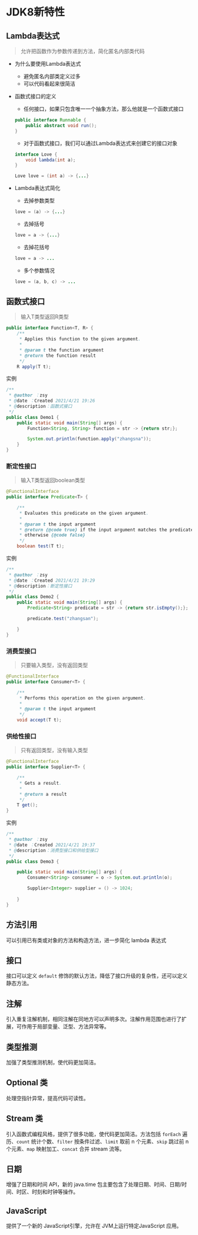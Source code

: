 # JDK8新特性

## Lambda表达式

> 允许把函数作为参数传递到方法，简化匿名内部类代码

- 为什么要使用Lambda表达式

  - 避免匿名内部类定义过多
  - 可以代码看起来很简洁

- 函数式接口的定义

  - 任何接口，如果只包含唯一一个抽象方法，那么他就是一个函数式接口

  ```java
  public interface Runnable {
      public abstract void run();
  }
  ```

  - 对于函数式接口，我们可以通过Lambda表达式来创建它的接口对象

  ```java
  interface Love {
      void lambda(int a);
  }
  
  Love love = (int a) -> {...}
  ```

- Lambda表达式简化

  - 去掉参数类型

  ```java
  love = (a) -> {...}
  ```

  - 去掉括号

  ```java
  love = a -> {...}
  ```

  - 去掉花括号

  ```java
  love = a -> ...
  ```

  - 多个参数情况

  ```java
  love = (a, b, c) -> ...
  ```


## 函数式接口

> 输入T类型返回R类型

```java
public interface Function<T, R> {
    /**
     * Applies this function to the given argument.
     *
     * @param t the function argument
     * @return the function result
     */
    R apply(T t);
```

实例

```java
/**
 * @author ：zsy
 * @date ：Created 2021/4/21 19:26
 * @description：函数式接口
 */
public class Demo1 {
    public static void main(String[] args) {
        Function<String, String> function = str -> {return str;};

        System.out.println(function.apply("zhangsna"));
    }
}
```

### 断定性接口

> 输入T类型返回boolean类型

```java
@FunctionalInterface
public interface Predicate<T> {

    /**
     * Evaluates this predicate on the given argument.
     *
     * @param t the input argument
     * @return {@code true} if the input argument matches the predicate,
     * otherwise {@code false}
     */
    boolean test(T t);
```

实例

```java
/**
 * @author ：zsy
 * @date ：Created 2021/4/21 19:29
 * @description：断定性接口
 */
public class Demo2 {
    public static void main(String[] args) {
        Predicate<String> predicate = str -> {return str.isEmpty();};

        predicate.test("zhangsan");

    }
}
```

### 消费型接口

> 只要输入类型，没有返回类型

```java
@FunctionalInterface
public interface Consumer<T> {

    /**
     * Performs this operation on the given argument.
     *
     * @param t the input argument
     */
    void accept(T t);
```

### 供给性接口

> 只有返回类型，没有输入类型

```java
@FunctionalInterface
public interface Supplier<T> {

    /**
     * Gets a result.
     *
     * @return a result
     */
    T get();
}
```

实例

```java
/**
 * @author ：zsy
 * @date ：Created 2021/4/21 19:37
 * @description：消费型接口和供给型接口
 */
public class Demo3 {

    public static void main(String[] args) {
        Consumer<String> consumer = o -> System.out.println(o);

        Supplier<Integer> supplier = () -> 1024;
        
    }
}
```

## 方法引用

可以引用已有类或对象的方法和构造方法，进一步简化 lambda 表达式

## 接口

接口可以定义 `default` 修饰的默认方法，降低了接口升级的复杂性，还可以定义静态方法。

## 注解

引入重复注解机制，相同注解在同地方可以声明多次。注解作用范围也进行了扩展，可作用于局部变量、泛型、方法异常等。

## 类型推测

加强了类型推测机制，使代码更加简洁。

## Optional 类

处理空指针异常，提高代码可读性。

## Stream 类

引入函数式编程风格，提供了很多功能，使代码更加简洁。方法包括 `forEach` 遍历、`count` 统计个数、`filter` 按条件过滤、`limit` 取前 n 个元素、`skip` 跳过前 n 个元素、`map` 映射加工、`concat` 合并 stream 流等。

## 日期

增强了日期和时间 API，新的 java.time 包主要包含了处理日期、时间、日期/时间、时区、时刻和时钟等操作。

## JavaScript

提供了一个新的 JavaScript引擎，允许在 JVM上运行特定JavaScript 应用。

